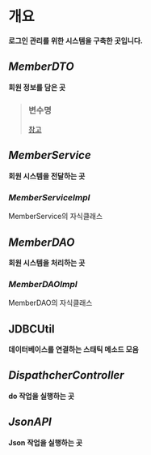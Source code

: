 # 개요
**로그인 관리를 위한 시스템을 구축한 곳입니다.**

## *MemberDTO*
**회원 정보를 담은 곳**

> ### 변수명
> [참고](database)

## *MemberService*
**회원 시스템을 전달하는 곳**

### *MemberServiceImpl*
MemberService의 자식클래스

## *MemberDAO*
**회원 시스템을 처리하는 곳**

### *MemberDAOImpl*
MemberDAO의 자식클래스

## **JDBCUtil**
**데이터베이스를 연결하는 스태틱 메소드 모음**

## *DispathcherController*
**do 작업을 실행하는 곳**

## *JsonAPI*
**Json 작업을 실행하는 곳**
